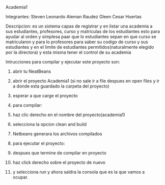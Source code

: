 Academia1

Integrantes:
Steven Leonardo Aleman Raudez
Gleen Cesar Huertas 

Descripcion: es un sistema capas de registrar y en listar una academia a sus estudiantes, profesores, curso y matriculas de los estudiantes
esto para ayudar al orden y simplesa paar que lo estudiantes sepan en que curso se matricularon y para lo profesores para saber su codigo de curso
y sus estudiantes y en el limite de estudiantes permitidos(naturalmente elegido por la directora) y esta misma tener el control de su academia

Intrucciones para compilar y ejecutar este proyecto son:
1. abrir tu NeatBeans
2. abrir el proyecto Academia1 (si no sale ir a file despues en open files y ir a donde esta guardado la carpeta del proyecto)
3. esperar a que carge el proyecto
4. para compilar:
5. haz clic derecho en el nombre del proyecto(academia1)
6. selecciona la opcion clean and build
7. Netbeans generara los archivos compilados

8. para ejecutar el proyecto:
9. despues que termine de compilar en proyecto
10. haz click derecho sobre el proyecto de nuevo
11. y selecciona run y ahora saldra la consola que es la que vamos a ocupar.
